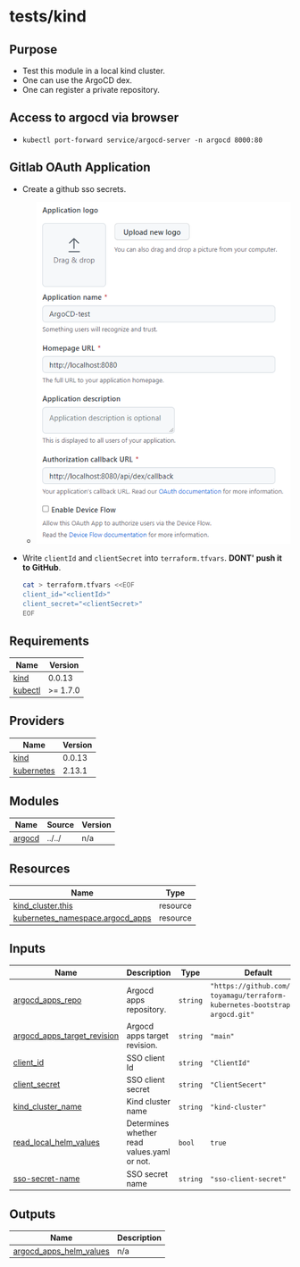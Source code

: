 # tests/kind

## Purpose

- Test this module in a local kind cluster.
- One can use the ArgoCD dex.
- One can register a private repository.

## Access to argocd via browser

- `kubectl port-forward service/argocd-server -n argocd 8000:80`

## Gitlab OAuth Application

- Create a github sso secrets.
  - ![create oauth application](./figs/create-github-oauth-application.png)
- Write `clientId` and `clientSecret` into `terraform.tfvars`. **DONT' push it to GitHub**.

  ```bash
  cat > terraform.tfvars <<EOF
  client_id="<clientId>"
  client_secret="<clientSecret>"
  EOF
  ```

<!-- BEGIN_TF_DOCS -->
## Requirements

| Name | Version |
|------|---------|
| <a name="requirement_kind"></a> [kind](#requirement\_kind) | 0.0.13 |
| <a name="requirement_kubectl"></a> [kubectl](#requirement\_kubectl) | >= 1.7.0 |

## Providers

| Name | Version |
|------|---------|
| <a name="provider_kind"></a> [kind](#provider\_kind) | 0.0.13 |
| <a name="provider_kubernetes"></a> [kubernetes](#provider\_kubernetes) | 2.13.1 |

## Modules

| Name | Source | Version |
|------|--------|---------|
| <a name="module_argocd"></a> [argocd](#module\_argocd) | ../../ | n/a |

## Resources

| Name | Type |
|------|------|
| [kind_cluster.this](https://registry.terraform.io/providers/tehcyx/kind/0.0.13/docs/resources/cluster) | resource |
| [kubernetes_namespace.argocd_apps](https://registry.terraform.io/providers/hashicorp/kubernetes/latest/docs/resources/namespace) | resource |

## Inputs

| Name | Description | Type | Default | Required |
|------|-------------|------|---------|:--------:|
| <a name="input_argocd_apps_repo"></a> [argocd\_apps\_repo](#input\_argocd\_apps\_repo) | Argocd apps repository. | `string` | `"https://github.com/cac-toyamagu/terraform-kubernetes-bootstrap-argocd.git"` | no |
| <a name="input_argocd_apps_target_revision"></a> [argocd\_apps\_target\_revision](#input\_argocd\_apps\_target\_revision) | Argocd apps target revision. | `string` | `"main"` | no |
| <a name="input_client_id"></a> [client\_id](#input\_client\_id) | SSO client Id | `string` | `"ClientId"` | no |
| <a name="input_client_secret"></a> [client\_secret](#input\_client\_secret) | SSO client secret | `string` | `"ClientSecert"` | no |
| <a name="input_kind_cluster_name"></a> [kind\_cluster\_name](#input\_kind\_cluster\_name) | Kind cluster name | `string` | `"kind-cluster"` | no |
| <a name="input_read_local_helm_values"></a> [read\_local\_helm\_values](#input\_read\_local\_helm\_values) | Determines whether read values.yaml or not. | `bool` | `true` | no |
| <a name="input_sso-secret-name"></a> [sso-secret-name](#input\_sso-secret-name) | SSO secret name | `string` | `"sso-client-secret"` | no |

## Outputs

| Name | Description |
|------|-------------|
| <a name="output_argocd_apps_helm_values"></a> [argocd\_apps\_helm\_values](#output\_argocd\_apps\_helm\_values) | n/a |
<!-- END_TF_DOCS -->